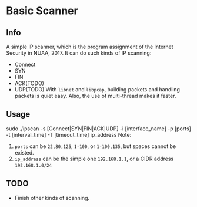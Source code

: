 # Basic Scanner
## Info
A simple IP scanner, which is the program assignment of the Internet Security in NUAA, 2017. It can do such kinds of IP scanning:
- Connect
- SYN
- FIN
- ACK(TODO)
- UDP(TODO)
With `libnet` and `libpcap`, building packets and handling packets is quiet easy. Also, the use of multi-thread makes it faster.

## Usage
sudo ./ipscan -s [Connect|SYN|FIN|ACK|UDP] -i [interface\_name] -p [ports] -t [interval\_time] -T [timeout\_time] ip\_address
Note:
1. `ports` can be `22,80,125`, `1-100`, or `1-100,135`, but spaces cannot be existed.
2. `ip_address` can be the simple one `192.168.1.1`, or a CIDR address `192.168.1.0/24`

## TODO
- Finish other kinds of scanning.
